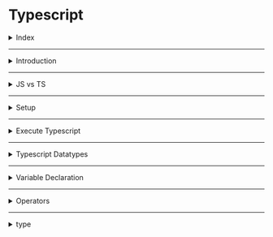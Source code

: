 # Typescript 

<details>
<summary>Index</summary>

## Index
* Introduction
* JS vs TS
* Setup
* Execute Typescript
* Typescript Datatypes
* Variable Declaration
* Operators
* type

</details>

---

<details>
<summary>Introduction</summary>

## Introduction
* Typescript is a statically typed language.
* TypeScript checks for errors in your code before you run it by making sure that the variables and functions have the correct types.
* Typescript is a superset of Javascript.
* TypeScript includes all features of JavaScript and adds extra features on top.
* Typescript is a development tool. if you want to run, you need to convert `TS` into `JS`.
* `Typescript = Type + Javascript`

![Typescript](./Assets/01-introduction/01-typescript.png)


### Advantages of Typescript
* TypeScript detects errors while you write your code or when you try to compile it. This means you catch mistakes early, before running the program.
* Compilation is the process of converting code written in a high-level programming language (like TypeScript) into a lower-level language (like JavaScript) that a computer can execute.

![Compile Error](./Assets/01-introduction/02-compile-error.png)

### Type Safety

```ts 
let age: number = 20;
// age = "twenty";  // Error

age = 27;  // No Error
console.log(age); // 27

// console.log(age.toUpperCase()); // Error
```

### Validation

* Javascript 
```js
function addTwo(num){
    if (typeof(num) === number){
        return num+2
    }

    return null;
}

addTwo(5);
```

* Typescript
```ts
function addTwo(num:number){
    return num+2
}

addTwo(5);
```


</details>

---

<details>
<summary>JS vs TS</summary>

## JS vs TS
* JS -> Javascript is a Dynamically Types Language
* TS -> Typescript is a Statically Typed Language

### Javascript
```js
// Javascript


/* -----> variable declaration & re-assignment <----- */ 

let a = 10;
a = 20;
a = "twenty";
a = true;
a = ["Apple", "Banana"];
a = {name:"praveen", age:28};
a = function(){}
a = null;


/* -----> Function Declaration <----- */ 

function user(name, age){
    console.log(name, age);
}

user("praveen", 28);  // praveen 28
user(28, "praveen");  // 28 praveen
user("praveen");  // praveen undefined
user(28);  // 28 undefined
```

### Typescript
```ts
// Typescript 

/* -----> variable declaration & re-assignment <----- */ 

let a:number = 10
a = 20 // No Error

a = "twenty"  // Error
a = true  // Error
a = ["Apple", "Banana"]  // Error
a = function(){}  // Error
a = null  // Error


/* -----> Function Declaration <----- */ 
function user(name:string, age:number):void{
    console.log(name, age)
}

user("praveen", 28)  // praveen 28
user(28, "praveen")  // Error
user("praveen")  // Error
user(28)  // Error
```
</details>

---

<details>
<summary>Setup</summary>

## Setup
1. Install node
2. `npm install -g typescript`
3. convert __TS__ to __JS__ by using TSC (typescript compiler)
   * Example : `tsc index.ts`

### Version Checking 
![Version Checking](./Assets/02-setup/01-version-checking.png)

### Run The Typescript file
* Run the TS file with third-party package
* `npm install ts-node`
* Run TS file -> `ts-node index.ts`

### Realtime Project Setup
1. Install Node
2. `npm init -y` Setup Node Environment -> Create package.json file
3. create `index.html`
4. create two folders :
    * __src__ : development
    * __dist__ : production
5. `tsc --init` create __tsconfig.json__ file
6. create `index.ts` file in src folder
7. modify __tsconfig.json__ file -> __"ourDir":"./dist"__ for tell dist folder path
8. Run the Application on watch mode -> `tsc -w`
   * It automatically generates `JS` file of `TS` in dist folder when changes in TS files.
9. Link generated `JS` file in dist folder to `index.html`
10. Start the Application (index.html) on live-server using __vscode extension live server__.
11. `git init`  && `.gitignore` for untrack the node_modules 
12. Optional -> use third-party-package 
    * `npm install lite-server`
    * Lightweight development only node server that serves a web app, opens it in the browser, refreshes when html or javascript change
    * Start : `lite-server` 
13. `npm start` -> start the application

</details>

---

<details>
<summary>Execute Typescript</summary>

## Execute Typescript
1. Create a file with `.ts` extension -> `index.ts`
2. Write Typescript code in the file
3. Compile the Typescript code using `tsc` command -> `tsc index.ts`
4. Run the generated JavaScript file using `node` command -> `node index.js`

![tsc](./Assets/03-execute-typescript/02-tsc.png)

![Execute Typescript](./Assets/03-execute-typescript/01-execute-typescript.png)

</details>

---

<details>
<summary>Typescript Datatypes</summary>

## Typescript Datatypes

![Typescript Types](./Assets/04-datatypes/01-datatypes.png)
</details>

---

<details>
<summary>Variable Declaration</summary>

## Variable Declaration
* use camelCase for variable
* Example : __myName__

### Syntax
* `let variableName:type = value`

### Example
```ts 
let age: number = 20;
// age = "twenty";  // Error

age = 27;  // No Error
console.log(age); // 27
```
### Datatypes
* string
* number
* boolean
* null
* undefined
* any

```ts 
// String
let myName: string = "Ande Praveen";

// number 
let myAge: number = 28;

// boolean
let isMale: boolean = true;

// null 
let test: null = null;

// undefined 
let abc: undefined = undefined;

// any -> we can assign anything like Javascript -> avoid the type checking
let a: any = "Text";
a = 10;
a = true;
a = null;
a = {};
```



</details>

---

<details>
<summary>Operators</summary>

## Operators
1. Arithmetic -> +, -, *, /, %
2. Shorthand math -> +=, -=, *=, /=
3. Increment/ Decrement -> ++, --
4. Conditional -> < , >, <= , >=, !==
5. Logical -> &&, ||, !
6. Ternary -> ?:

### Example
```ts
let val1:number = 10
let val2:number = 20

let sum:number = val1 + val2
console.log(sum) // 30

sum = 10 + "twenty" // Error
```

</details>

---

<details>
<summary>type</summary>

## type


</details>